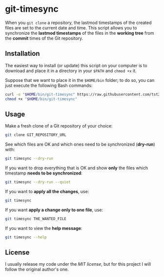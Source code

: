 # git-timesync

When you `git clone` a repository, the lastmod timestamps of the created files are set to the current date and time. This script allows you to synchronize the **lastmod timestamps** of the files in the **working tree** from the **commit** times of the Git repository.

## Installation

The easiest way to install (or update) this script on your computer is to download and place it in a directory in your `$PATH` and `chmod +x` it.

Suppose that we want to place it in the `$HOME/bin` folder; to do so, you can just execute the following Bash commands:

```bash
curl -o "$HOME/bin/git-timesync" https://raw.githubusercontent.com/tst2005/git-timesync/master/git-timesync
chmod +x "$HOME/bin/git-timesync"
```

## Usage

Make a fresh clone of a Git repository of your choice:

```bash
git clone GIT_REPOSITORY_URL
```

See which files are OK and which ones need to be synchronized (**dry-run**) with:

```bash
git timesync --dry-run
```

If you want to drop everything that is OK and show **only** the files which timestamp **needs to be synchronized**:

```bash
git timesync --dry-run --quiet
```

If you want to **apply all the changes**, use:

```bash
git timesync
```

If you want **apply a change only to one file**, use:

```bash
git timesync THE_WANTED_FILE
```

If you want to view the **help message**:

```bash
git timesync --help
```

## License

I usually release my code under the _MIT license_, but for this project I will follow the original author's one.
